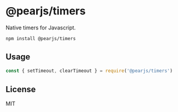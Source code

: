 # @pearjs/timers

Native timers for Javascript.

```
npm install @pearjs/timers
```

## Usage

``` js
const { setTimeout, clearTimeout } = require('@pearjs/timers')
```

## License

MIT
